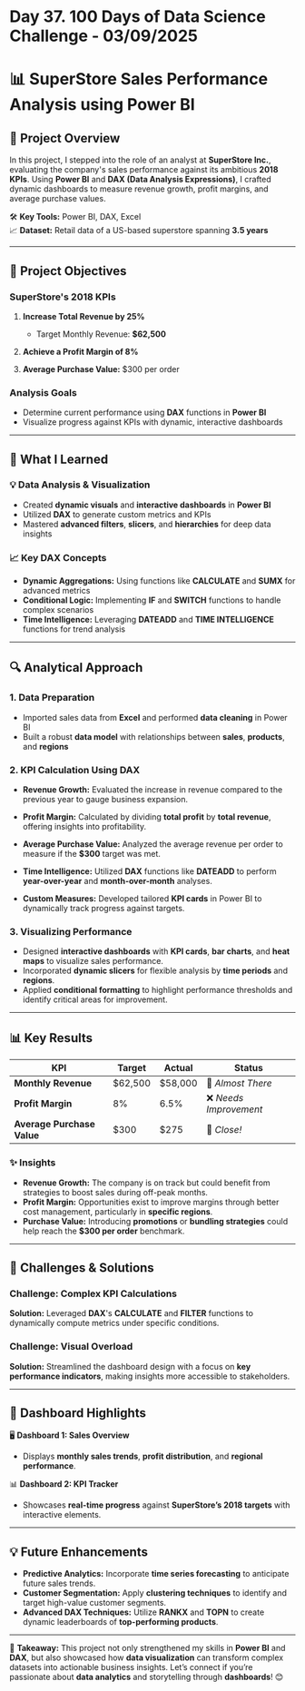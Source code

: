 # Day 37. 100 Days of Data Science Challenge - 03/09/2025
# 📊 SuperStore Sales Performance Analysis using Power BI  

## 🚀 Project Overview  

In this project, I stepped into the role of an analyst at **SuperStore Inc.**, evaluating the company's sales performance against its ambitious **2018 KPIs**. Using **Power BI** and **DAX (Data Analysis Expressions)**, I crafted dynamic dashboards to measure revenue growth, profit margins, and average purchase values.  

🛠️ **Key Tools:** Power BI, DAX, Excel  
📈 **Dataset:** Retail data of a US-based superstore spanning **3.5 years**  

---

## 🎯 Project Objectives  

### SuperStore's 2018 KPIs  

1. **Increase Total Revenue by 25%**  
   - Target Monthly Revenue: **$62,500**  

2. **Achieve a Profit Margin of 8%**  

3. **Average Purchase Value:** $300 per order  

### Analysis Goals  

- Determine current performance using **DAX** functions in **Power BI**  
- Visualize progress against KPIs with dynamic, interactive dashboards  

---

## 🧠 What I Learned  

### 💡 **Data Analysis & Visualization**  
- Created **dynamic visuals** and **interactive dashboards** in **Power BI**  
- Utilized **DAX** to generate custom metrics and KPIs  
- Mastered **advanced filters**, **slicers**, and **hierarchies** for deep data insights  

### 📈 **Key DAX Concepts**  

- **Dynamic Aggregations:** Using functions like **CALCULATE** and **SUMX** for advanced metrics  
- **Conditional Logic:** Implementing **IF** and **SWITCH** functions to handle complex scenarios  
- **Time Intelligence:** Leveraging **DATEADD** and **TIME INTELLIGENCE** functions for trend analysis  

---

## 🔍 Analytical Approach  

### 1. **Data Preparation**  

- Imported sales data from **Excel** and performed **data cleaning** in Power BI  
- Built a robust **data model** with relationships between **sales**, **products**, and **regions**  

### 2. **KPI Calculation Using DAX**  

- **Revenue Growth:** Evaluated the increase in revenue compared to the previous year to gauge business expansion.  

- **Profit Margin:** Calculated by dividing **total profit** by **total revenue**, offering insights into profitability.  

- **Average Purchase Value:** Analyzed the average revenue per order to measure if the **$300** target was met.  

- **Time Intelligence:** Utilized **DAX** functions like **DATEADD** to perform **year-over-year** and **month-over-month** analyses.  

- **Custom Measures:** Developed tailored **KPI cards** in Power BI to dynamically track progress against targets.  

### 3. **Visualizing Performance**  

- Designed **interactive dashboards** with **KPI cards**, **bar charts**, and **heat maps** to visualize sales performance.  
- Incorporated **dynamic slicers** for flexible analysis by **time periods** and **regions**.  
- Applied **conditional formatting** to highlight performance thresholds and identify critical areas for improvement.  

---

## 📊 Key Results  

| **KPI**                     | **Target**   | **Actual**  | **Status**         |  
|-----------------------------|--------------|-------------|--------------------|  
| **Monthly Revenue**         | $62,500      | $58,000     | 🚧 *Almost There*  |  
| **Profit Margin**           | 8%           | 6.5%        | ❌ *Needs Improvement*  |  
| **Average Purchase Value**  | $300         | $275        | 🚧 *Close!*        |  

### ✨ Insights  

- **Revenue Growth:** The company is on track but could benefit from strategies to boost sales during off-peak months.  
- **Profit Margin:** Opportunities exist to improve margins through better cost management, particularly in **specific regions**.  
- **Purchase Value:** Introducing **promotions** or **bundling strategies** could help reach the **$300 per order** benchmark.  

---

## 🚧 Challenges & Solutions  

### Challenge: **Complex KPI Calculations**  

**Solution:** Leveraged **DAX**'s **CALCULATE** and **FILTER** functions to dynamically compute metrics under specific conditions.  

### Challenge: **Visual Overload**  

**Solution:** Streamlined the dashboard design with a focus on **key performance indicators**, making insights more accessible to stakeholders.  

---

## 🎨 Dashboard Highlights  

🖥️ **Dashboard 1: Sales Overview**  
- Displays **monthly sales trends**, **profit distribution**, and **regional performance**.  

📊 **Dashboard 2: KPI Tracker**  
- Showcases **real-time progress** against **SuperStore’s 2018 targets** with interactive elements.  

---

## 💡 Future Enhancements  

- **Predictive Analytics:** Incorporate **time series forecasting** to anticipate future sales trends.  
- **Customer Segmentation:** Apply **clustering techniques** to identify and target high-value customer segments.  
- **Advanced DAX Techniques:** Utilize **RANKX** and **TOPN** to create dynamic leaderboards of **top-performing products**.  

----

🎯 **Takeaway:** This project not only strengthened my skills in **Power BI** and **DAX**, but also showcased how **data visualization** can transform complex datasets into actionable business insights. Let’s connect if you’re passionate about **data analytics** and storytelling through **dashboards**! 😊  

